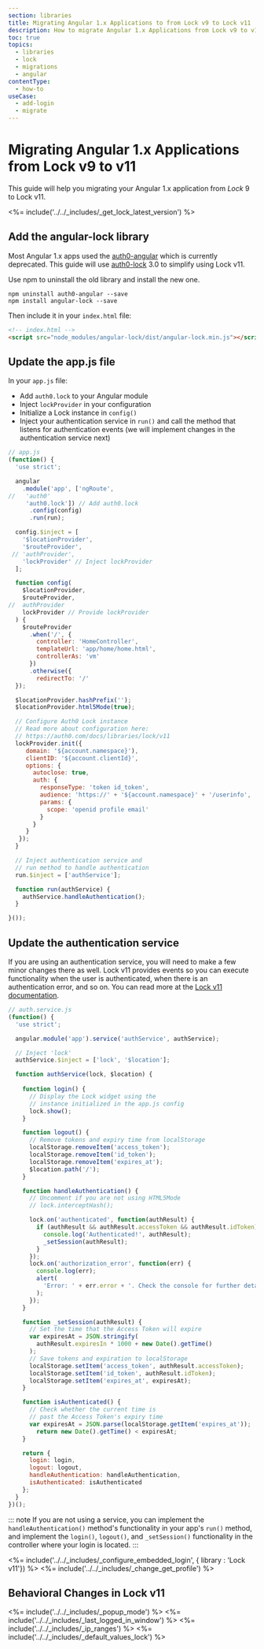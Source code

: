 ```yaml
---
section: libraries
title: Migrating Angular 1.x Applications to from Lock v9 to Lock v11
description: How to migrate Angular 1.x Applications from Lock v9 to v11
toc: true
topics:
  - libraries
  - lock
  - migrations
  - angular
contentType:
  - how-to
useCase:
  - add-login
  - migrate
---
```

# Migrating Angular 1.x Applications from Lock v9 to v11

This guide will help you migrating your Angular 1.x application from <dfn data-key="lock">Lock</dfn> 9 to Lock v11. 

<%= include('../../_includes/_get_lock_latest_version') %>

## Add the angular-lock library

Most Angular 1.x apps used the [auth0-angular](https://www.npmjs.com/package/auth0-angular) which is currently deprecated. This guide will use [auth0-lock](https://www.npmjs.com/package/auth0-lock) 3.0 to simplify using Lock v11.

Use npm to uninstall the old library and install the new one.

```
npm uninstall auth0-angular --save
npm install angular-lock --save
```

Then include it in your `index.html` file:

```html
<!-- index.html -->
<script src="node_modules/angular-lock/dist/angular-lock.min.js"></script>
```

## Update the app.js file

In your `app.js` file:

* Add `auth0.lock` to your Angular module
* Inject `lockProvider` in your configuration
* Initialize a Lock instance in `config()`
* Inject your authentication service in `run()` and call the method that listens for authentication events (we will implement changes in the authentication service next)

```js
// app.js
(function() {
  'use strict';

  angular
    .module('app', ['ngRoute', 
//   'auth0' 
     'auth0.lock']) // Add auth0.lock
      .config(config)
      .run(run);

  config.$inject = [
    '$locationProvider',
    '$routeProvider',
 // 'authProvider',
    'lockProvider' // Inject lockProvider
  ];

  function config(
    $locationProvider,
    $routeProvider,
//  authProvider
    lockProvider // Provide lockProvider
  ) {
    $routeProvider
      .when('/', {
        controller: 'HomeController',
        templateUrl: 'app/home/home.html',
        controllerAs: 'vm'
      })
      .otherwise({
        redirectTo: '/'
  });

  $locationProvider.hashPrefix('');
  $locationProvider.html5Mode(true);

  // Configure Auth0 Lock instance
  // Read more about configuration here:
  // https://auth0.com/docs/libraries/lock/v11
  lockProvider.init({
     domain: '${account.namespace}'),
     clientID: '${account.clientId}',
     options: {
       autoclose: true,
       auth: {
         responseType: 'token id_token',
         audience: 'https://' + '${account.namespace}' + '/userinfo',
         params: {
           scope: 'openid profile email'
         }
       }
     }
   });
  }

  // Inject authentication service and
  // run method to handle authentication
  run.$inject = ['authService'];

  function run(authService) {
    authService.handleAuthentication();
  }

}());
```

## Update the authentication service

If you are using an authentication service, you will need to make a few minor changes there as well. Lock v11 provides events so you can execute functionality when the user is authenticated, when there is an authentication error, and so on. You can read more at the [Lock v11 documentation](/libraries/lock/v11).

```js
// auth.service.js
(function() {
  'use strict';

  angular.module('app').service('authService', authService);

  // Inject 'lock'
  authService.$inject = ['lock', '$location'];

  function authService(lock, $location) {
 
    function login() {
      // Display the Lock widget using the
      // instance initialized in the app.js config
      lock.show();
    }

    function logout() {
      // Remove tokens and expiry time from localStorage
      localStorage.removeItem('access_token');
      localStorage.removeItem('id_token');
      localStorage.removeItem('expires_at');
      $location.path('/');
    }

    function handleAuthentication() {
      // Uncomment if you are not using HTML5Mode
      // lock.interceptHash();

      lock.on('authenticated', function(authResult) {
        if (authResult && authResult.accessToken && authResult.idToken) {
          console.log('Authenticated!', authResult);
          _setSession(authResult);
        }
      });
      lock.on('authorization_error', function(err) {
        console.log(err);
        alert(
          'Error: ' + err.error + '. Check the console for further details.'
        );
      });
    }

    function _setSession(authResult) {
      // Set the time that the Access Token will expire
      var expiresAt = JSON.stringify(
        authResult.expiresIn * 1000 + new Date().getTime()
      );
      // Save tokens and expiration to localStorage
      localStorage.setItem('access_token', authResult.accessToken);
      localStorage.setItem('id_token', authResult.idToken);
      localStorage.setItem('expires_at', expiresAt);
    }

    function isAuthenticated() {
      // Check whether the current time is
      // past the Access Token's expiry time
      var expiresAt = JSON.parse(localStorage.getItem('expires_at'));
        return new Date().getTime() < expiresAt;
    }

    return {
      login: login,
      logout: logout,
      handleAuthentication: handleAuthentication,
      isAuthenticated: isAuthenticated
    };
  }
})();
```

::: note
If you are not using a service, you can implement the `handleAuthentication()` method's functionality in your app's `run()` method, and implement the `login()`, `logout()`, and `_setSession()` functionality in the controller where your login is located.
:::

<%= include('../../_includes/_configure_embedded_login', { library : 'Lock v11'}) %>
<%= include('../../_includes/_change_get_profile') %>

## Behavioral Changes in Lock v11

<%= include('../../_includes/_popup_mode') %>
<%= include('../../_includes/_last_logged_in_window') %>
<%= include('../../_includes/_ip_ranges') %>
<%= include('../../_includes/_default_values_lock') %>
